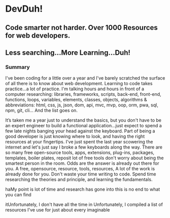 # DevDuh!
## Code smarter not harder. Over 1000 Resources for web developers. 

## Less searching...More Learning...Duh!

### Summary

I've been coding for a little over a year and I've barely scratched the surface of all there is to know about web development. Learning to code takes practice...a lot of practice. I'm talking hours and hours in front of a computer researching: libraries, frameworks, scripts, back-end, front-end, functions, loops, variables, elements, classes, objects, algorithms & abbreviations: html, css, js, json, dom, api, mvc, mvp, oop, orm, pwa, sql, npm, git, cli… And the list goes on. 

It’s taken me a year just to understand the basics, but you don't have to be an expert engineer to build a functional application...just expect to spend a few late nights banging your head against the keyboard. Part of being a good developer is just knowing where to look, and having the right resources at your fingertips. I've just spent the last year scowering the internet and let's just say I broke a few keyboards along the way. There are so many free open-source tools, apps, extensions, plug-ins, packages, templates, boiler plates, reposit  lot of free tools don't worry about being the smartest person in the room. Odds are the answer is already out there for you. A free, opensource, resource, tools, resources,  A lot of the work is already done for you. Don't waste your time writing to code. Spend time researching the theories and principle, and learning the fundamentals.   


haMy point is lot of time and research has gone into this is no end to what you can find 


itUnfortunately, I don't have all the time in  Unfortunately, I  compiled a list of resources I've use for just about every imaginable  
